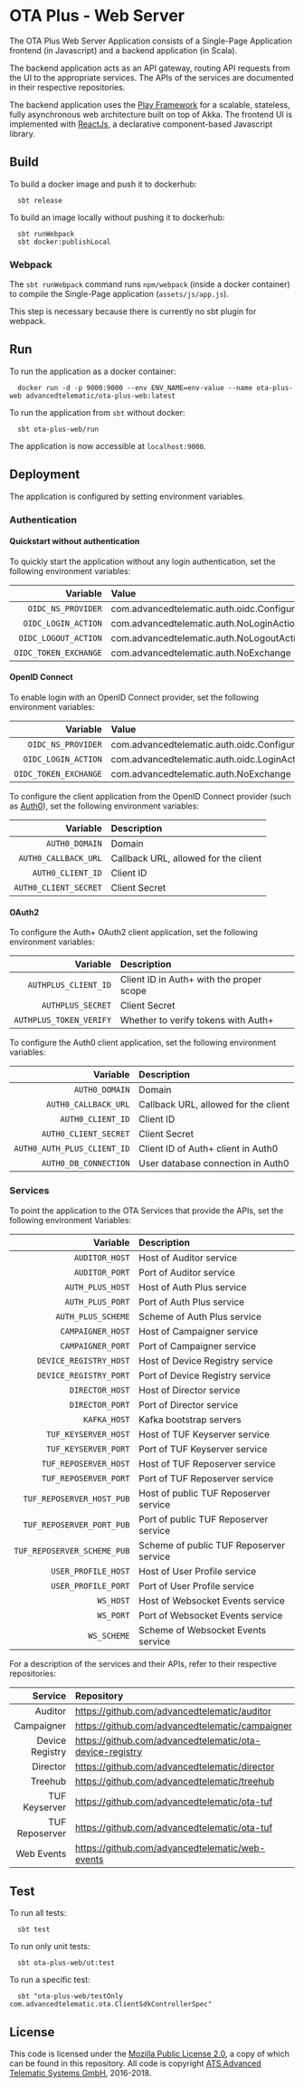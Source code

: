 # OTA Plus - Web Server

The OTA Plus Web Server Application consists of a Single-Page Application frontend (in Javascript) and a backend application (in Scala).

The backend application acts as an API gateway, routing API requests from the UI to the appropriate services. The APIs of the services are documented in their respective repositories.

The backend application uses the [Play Framework](https://www.playframework.com) for a scalable, stateless, fully asynchronous web architecture built on top of Akka.
The frontend UI is implemented with [ReactJs](https://reactjs.org), a declarative component-based Javascript library.

## Build

To build a docker image and push it to dockerhub:

```
  sbt release
```

To build an image locally without pushing it to dockerhub:

```
  sbt runWebpack
  sbt docker:publishLocal
```

### Webpack

The `sbt runWebpack` command runs `npm/webpack` (inside a docker container) to compile the Single-Page application (`assets/js/app.js`).

This step is necessary because there is currently no sbt plugin for webpack.

## Run

To run the application as a docker container:

```
  docker run -d -p 9000:9000 --env ENV_NAME=env-value --name ota-plus-web advancedtelematic/ota-plus-web:latest
```

To run the application from `sbt` without docker:

```
  sbt ota-plus-web/run
```

The application is now accessible at `localhost:9000`.

## Deployment

The application is configured by setting environment variables.

### Authentication

#### Quickstart without authentication

To quickly start the application without any login authentication, set the following environment variables:

Variable                    | Value
-------------------:        | :------------------
`OIDC_NS_PROVIDER`          | com.advancedtelematic.auth.oidc.ConfiguredNamespace
`OIDC_LOGIN_ACTION`         | com.advancedtelematic.auth.NoLoginAction
`OIDC_LOGOUT_ACTION`        | com.advancedtelematic.auth.NoLogoutAction
`OIDC_TOKEN_EXCHANGE`       | com.advancedtelematic.auth.NoExchange

#### OpenID Connect

To enable login with an OpenID Connect provider, set the following environment variables:

Variable                    | Value
-------------------:        | :------------------
`OIDC_NS_PROVIDER`          | com.advancedtelematic.auth.oidc.ConfiguredNamespace
`OIDC_LOGIN_ACTION`         | com.advancedtelematic.auth.oidc.LoginAction
`OIDC_TOKEN_EXCHANGE`       | com.advancedtelematic.auth.NoExchange

To configure the client application from the OpenID Connect provider (such as [Auth0](https://auth0.com)), set the following environment variables:

Variable                    | Description
-------------------:        | :------------------
`AUTH0_DOMAIN`              | Domain
`AUTH0_CALLBACK_URL`        | Callback URL, allowed for the client
`AUTH0_CLIENT_ID`           | Client ID
`AUTH0_CLIENT_SECRET`       | Client Secret

#### OAuth2

To configure the Auth+ OAuth2 client application, set the following environment variables:

Variable                    | Description
-------------------:        | :------------------
`AUTHPLUS_CLIENT_ID`        | Client ID in Auth+ with the proper scope
`AUTHPLUS_SECRET`           | Client Secret
`AUTHPLUS_TOKEN_VERIFY`     | Whether to verify tokens with Auth+

To configure the Auth0 client application, set the following environment variables:

Variable                    | Description
-------------------:        | :------------------
`AUTH0_DOMAIN`              | Domain
`AUTH0_CALLBACK_URL`        | Callback URL, allowed for the client
`AUTH0_CLIENT_ID`           | Client ID
`AUTH0_CLIENT_SECRET`       | Client Secret
`AUTH0_AUTH_PLUS_CLIENT_ID` | Client ID of Auth+ client in Auth0
`AUTH0_DB_CONNECTION`       | User database connection in Auth0

### Services

To point the application to the OTA Services that provide the APIs, set the following environment Variables:

Variable                    | Description
-------------------:        | :------------------
`AUDITOR_HOST`              | Host of Auditor service
`AUDITOR_PORT`              | Port of Auditor service
`AUTH_PLUS_HOST`            | Host of Auth Plus service
`AUTH_PLUS_PORT`            | Port of Auth Plus service
`AUTH_PLUS_SCHEME`          | Scheme of Auth Plus service
`CAMPAIGNER_HOST`           | Host of Campaigner service
`CAMPAIGNER_PORT`           | Port of Campaigner service
`DEVICE_REGISTRY_HOST`      | Host of Device Registry service
`DEVICE_REGISTRY_PORT`      | Port of Device Registry service
`DIRECTOR_HOST`             | Host of Director service
`DIRECTOR_PORT`             | Port of Director service
`KAFKA_HOST`                | Kafka bootstrap servers
`TUF_KEYSERVER_HOST`        | Host of TUF Keyserver service
`TUF_KEYSERVER_PORT`        | Port of TUF Keyserver service
`TUF_REPOSERVER_HOST`       | Host of TUF Reposerver service
`TUF_REPOSERVER_PORT`       | Port of TUF Reposerver service
`TUF_REPOSERVER_HOST_PUB`   | Host of public TUF Reposerver service
`TUF_REPOSERVER_PORT_PUB`   | Port of public TUF Reposerver service
`TUF_REPOSERVER_SCHEME_PUB` | Scheme of public TUF Reposerver service
`USER_PROFILE_HOST`         | Host of User Profile service
`USER_PROFILE_PORT`         | Port of User Profile service
`WS_HOST`                   | Host of Websocket Events service
`WS_PORT`                   | Port of Websocket Events service
`WS_SCHEME`                 | Scheme of Websocket Events service

For a description of the services and their APIs, refer to their respective repositories:

Service                     | Repository
-------------------:        | :------------------
Auditor                     | https://github.com/advancedtelematic/auditor
Campaigner                  | https://github.com/advancedtelematic/campaigner
Device Registry             | https://github.com/advancedtelematic/ota-device-registry
Director                    | https://github.com/advancedtelematic/director
Treehub                     | https://github.com/advancedtelematic/treehub
TUF Keyserver               | https://github.com/advancedtelematic/ota-tuf
TUF Reposerver              | https://github.com/advancedtelematic/ota-tuf
Web Events                  | https://github.com/advancedtelematic/web-events

## Test

To run all tests:

```
  sbt test
```

To run only unit tests:

```
  sbt ota-plus-web/ut:test
```

To run a specific test:

```
  sbt "ota-plus-web/testOnly com.advancedtelematic.ota.ClientSdkControllerSpec"
```

## License

This code is licensed under the [Mozilla Public License 2.0](LICENSE), a copy of which can be found in this repository. All code is copyright [ATS Advanced Telematic Systems GmbH](https://www.advancedtelematic.com), 2016-2018.
